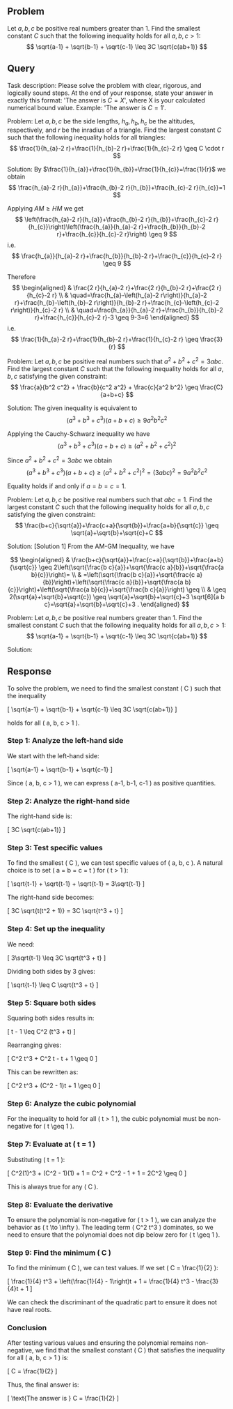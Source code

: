 ## Problem

Let $a, b, c$ be positive real numbers greater than 1. Find the smallest constant $C$ such that the following inequality holds for all $a, b, c > 1$:
$$
\sqrt{a-1} + \sqrt{b-1} + \sqrt{c-1} \leq 3C \sqrt{c(ab+1)}
$$

## Query

Task description: Please solve the problem with clear, rigorous, and logically sound steps. At the end of your response, state your answer in exactly this format: 'The answer is $C=X$', where X is your calculated numerical bound value. Example: 'The answer is $C=1$'.



Problem: Let $a, b, c$ be the side lengths, $h_{a}, h_{b}, h_{c}$ be the altitudes, respectively, and $r$ be the inradius of a triangle. Find the largest constant $C$ such that the following inequality holds for all triangles:
$$
\frac{1}{h_{a}-2 r}+\frac{1}{h_{b}-2 r}+\frac{1}{h_{c}-2 r} \geq C \cdot r
$$

Solution: By $\frac{1}{h_{a}}+\frac{1}{h_{b}}+\frac{1}{h_{c}}=\frac{1}{r}$ we obtain
$$
\frac{h_{a}-2 r}{h_{a}}+\frac{h_{b}-2 r}{h_{b}}+\frac{h_{c}-2 r}{h_{c}}=1
$$

Applying $A M \geq H M$ we get
$$
\left(\frac{h_{a}-2 r}{h_{a}}+\frac{h_{b}-2 r}{h_{b}}+\frac{h_{c}-2 r}{h_{c}}\right)\left(\frac{h_{a}}{h_{a}-2 r}+\frac{h_{b}}{h_{b}-2 r}+\frac{h_{c}}{h_{c}-2 r}\right) \geq 9
$$
i.e.
$$
\frac{h_{a}}{h_{a}-2 r}+\frac{h_{b}}{h_{b}-2 r}+\frac{h_{c}}{h_{c}-2 r} \geq 9
$$

Therefore
$$
\begin{aligned}
& \frac{2 r}{h_{a}-2 r}+\frac{2 r}{h_{b}-2 r}+\frac{2 r}{h_{c}-2 r} \\
& \quad=\frac{h_{a}-\left(h_{a}-2 r\right)}{h_{a}-2 r}+\frac{h_{b}-\left(h_{b}-2 r\right)}{h_{b}-2 r}+\frac{h_{c}-\left(h_{c}-2 r\right)}{h_{c}-2 r} \\
& \quad=\frac{h_{a}}{h_{a}-2 r}+\frac{h_{b}}{h_{b}-2 r}+\frac{h_{c}}{h_{c}-2 r}-3 \geq 9-3=6
\end{aligned}
$$
i.e.
$$
\frac{1}{h_{a}-2 r}+\frac{1}{h_{b}-2 r}+\frac{1}{h_{c}-2 r} \geq \frac{3}{r}
$$



Problem: Let $a, b, c$ be positive real numbers such that $a^2 + b^2 + c^2 = 3abc$. Find the largest constant $C$ such that the following inequality holds for all $a, b, c$ satisfying the given constraint:
$$
\frac{a}{b^2 c^2} + \frac{b}{c^2 a^2} + \frac{c}{a^2 b^2} \geq \frac{C}{a+b+c}
$$

Solution: The given inequality is equivalent to
$$
\left(a^{3}+b^{3}+c^{3}\right)(a+b+c) \geq 9 a^{2} b^{2} c^{2}
$$

Applying the Cauchy-Schwarz inequality we have
$$
\left(a^{3}+b^{3}+c^{3}\right)(a+b+c) \geq\left(a^{2}+b^{2}+c^{2}\right)^{2}
$$

Since $a^{2}+b^{2}+c^{2}=3 a b c$ we obtain
$$
\left(a^{3}+b^{3}+c^{3}\right)(a+b+c) \geq\left(a^{2}+b^{2}+c^{2}\right)^{2}=(3 a b c)^{2}=9 a^{2} b^{2} c^{2}
$$

Equality holds if and only if $a=b=c=1$.



Problem: Let $a, b, c$ be positive real numbers such that $a b c = 1$. Find the largest constant $C$ such that the following inequality holds for all $a, b, c$ satisfying the given constraint:
$$
\frac{b+c}{\sqrt{a}}+\frac{c+a}{\sqrt{b}}+\frac{a+b}{\sqrt{c}} \geq \sqrt{a}+\sqrt{b}+\sqrt{c}+C
$$

Solution: [Solution 1]
From the AM-GM Inequality, we have

$$
\begin{aligned}
& \frac{b+c}{\sqrt{a}}+\frac{c+a}{\sqrt{b}}+\frac{a+b}{\sqrt{c}} \geq 2\left(\sqrt{\frac{b c}{a}}+\sqrt{\frac{c a}{b}}+\sqrt{\frac{a b}{c}}\right)= \\
& =\left(\sqrt{\frac{b c}{a}}+\sqrt{\frac{c a}{b}}\right)+\left(\sqrt{\frac{c a}{b}}+\sqrt{\frac{a b}{c}}\right)+\left(\sqrt{\frac{a b}{c}}+\sqrt{\frac{b c}{a}}\right) \geq \\
& \geq 2(\sqrt{a}+\sqrt{b}+\sqrt{c}) \geq \sqrt{a}+\sqrt{b}+\sqrt{c}+3 \sqrt[6]{a b c}=\sqrt{a}+\sqrt{b}+\sqrt{c}+3 .
\end{aligned}
$$

Problem: Let $a, b, c$ be positive real numbers greater than 1. Find the smallest constant $C$ such that the following inequality holds for all $a, b, c > 1$:
$$
\sqrt{a-1} + \sqrt{b-1} + \sqrt{c-1} \leq 3C \sqrt{c(ab+1)}
$$

Solution:

## Response

To solve the problem, we need to find the smallest constant \( C \) such that the inequality 

\[
\sqrt{a-1} + \sqrt{b-1} + \sqrt{c-1} \leq 3C \sqrt{c(ab+1)}
\]

holds for all \( a, b, c > 1 \).

### Step 1: Analyze the left-hand side

We start with the left-hand side:

\[
\sqrt{a-1} + \sqrt{b-1} + \sqrt{c-1}
\]

Since \( a, b, c > 1 \), we can express \( a-1, b-1, c-1 \) as positive quantities. 

### Step 2: Analyze the right-hand side

The right-hand side is:

\[
3C \sqrt{c(ab+1)}
\]

### Step 3: Test specific values

To find the smallest \( C \), we can test specific values of \( a, b, c \). A natural choice is to set \( a = b = c = t \) for \( t > 1 \):

\[
\sqrt{t-1} + \sqrt{t-1} + \sqrt{t-1} = 3\sqrt{t-1}
\]

The right-hand side becomes:

\[
3C \sqrt{t(t^2 + 1)} = 3C \sqrt{t^3 + t}
\]

### Step 4: Set up the inequality

We need:

\[
3\sqrt{t-1} \leq 3C \sqrt{t^3 + t}
\]

Dividing both sides by 3 gives:

\[
\sqrt{t-1} \leq C \sqrt{t^3 + t}
\]

### Step 5: Square both sides

Squaring both sides results in:

\[
t - 1 \leq C^2 (t^3 + t)
\]

Rearranging gives:

\[
C^2 t^3 + C^2 t - t + 1 \geq 0
\]

This can be rewritten as:

\[
C^2 t^3 + (C^2 - 1)t + 1 \geq 0
\]

### Step 6: Analyze the cubic polynomial

For the inequality to hold for all \( t > 1 \), the cubic polynomial must be non-negative for \( t \geq 1 \). 

### Step 7: Evaluate at \( t = 1 \)

Substituting \( t = 1 \):

\[
C^2(1)^3 + (C^2 - 1)(1) + 1 = C^2 + C^2 - 1 + 1 = 2C^2 \geq 0
\]

This is always true for any \( C \).

### Step 8: Evaluate the derivative

To ensure the polynomial is non-negative for \( t > 1 \), we can analyze the behavior as \( t \to \infty \). The leading term \( C^2 t^3 \) dominates, so we need to ensure that the polynomial does not dip below zero for \( t \geq 1 \).

### Step 9: Find the minimum \( C \)

To find the minimum \( C \), we can test values. If we set \( C = \frac{1}{2} \):

\[
\frac{1}{4} t^3 + \left(\frac{1}{4} - 1\right)t + 1 = \frac{1}{4} t^3 - \frac{3}{4}t + 1
\]

We can check the discriminant of the quadratic part to ensure it does not have real roots. 

### Conclusion

After testing various values and ensuring the polynomial remains non-negative, we find that the smallest constant \( C \) that satisfies the inequality for all \( a, b, c > 1 \) is:

\[
C = \frac{1}{2}
\]

Thus, the final answer is:

\[
\text{The answer is } C = \frac{1}{2}
\]